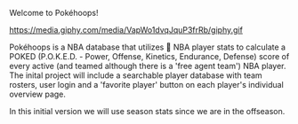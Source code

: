   Welcome to Pokéhoops!

  https://media.giphy.com/media/VapWo1dvqJquP3frRb/giphy.gif
  
  Pokéhoops is a NBA database that utilizes 🏀 NBA player stats to calculate a POKED (P.O.K.E.D. - Power, Offense, Kinetics, Endurance, Defense)
  score of every active (and teamed although there is a 'free agent team') NBA player. The inital project will include a searchable player database with team rosters, user login
  and a 'favorite player' button on each player's individual overview page. 

 In this initial version we will use season stats since we are in the offseason. 